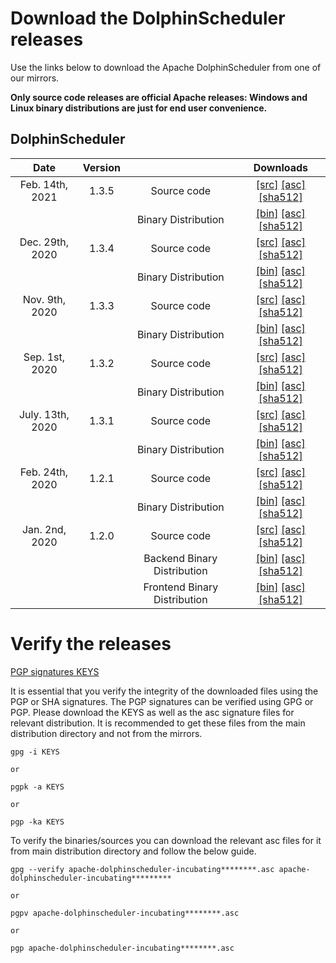 # Download the DolphinScheduler releases

Use the links below to download the Apache DolphinScheduler from one of our mirrors.

**Only source code releases are official Apache releases: Windows and Linux binary distributions are just for end user convenience.**

## DolphinScheduler
| Date | Version| | Downloads |
|:---:|:--:|:--:|:--:|
| Feb. 14th, 2021 | 1.3.5 | Source code| [[src]](https://www.apache.org/dyn/closer.lua/dolphinscheduler/1.3.5/apache-dolphinscheduler-incubating-1.3.5-src.zip) [[asc]](https://downloads.apache.org/dolphinscheduler/1.3.5/apache-dolphinscheduler-incubating-1.3.5-src.zip.asc) [[sha512]](https://downloads.apache.org/dolphinscheduler/1.3.5/apache-dolphinscheduler-incubating-1.3.5-src.zip.sha512)|
| | | Binary Distribution| [[bin]](https://www.apache.org/dyn/closer.lua/dolphinscheduler/1.3.5/apache-dolphinscheduler-incubating-1.3.5-dolphinscheduler-bin.tar.gz) [[asc]](https://downloads.apache.org/dolphinscheduler/1.3.5/apache-dolphinscheduler-incubating-1.3.5-dolphinscheduler-bin.tar.gz.asc) [[sha512]](https://downloads.apache.org/dolphinscheduler/1.3.5/apache-dolphinscheduler-incubating-1.3.5-dolphinscheduler-bin.tar.gz.sha512)|
| Dec. 29th, 2020 | 1.3.4 | Source code| [[src]](https://www.apache.org/dyn/closer.lua/dolphinscheduler/1.3.4/apache-dolphinscheduler-incubating-1.3.4-src.zip) [[asc]](https://downloads.apache.org/dolphinscheduler/1.3.4/apache-dolphinscheduler-incubating-1.3.4-src.zip.asc) [[sha512]](https://downloads.apache.org/dolphinscheduler/1.3.4/apache-dolphinscheduler-incubating-1.3.4-src.zip.sha512)|
| | | Binary Distribution| [[bin]](https://www.apache.org/dyn/closer.lua/dolphinscheduler/1.3.4/apache-dolphinscheduler-incubating-1.3.4-dolphinscheduler-bin.tar.gz) [[asc]](https://downloads.apache.org/dolphinscheduler/1.3.4/apache-dolphinscheduler-incubating-1.3.4-dolphinscheduler-bin.tar.gz.asc) [[sha512]](https://downloads.apache.org/dolphinscheduler/1.3.4/apache-dolphinscheduler-incubating-1.3.4-dolphinscheduler-bin.tar.gz.sha512)|
| Nov. 9th, 2020 | 1.3.3 | Source code| [[src]](https://www.apache.org/dyn/closer.lua/dolphinscheduler/1.3.3/apache-dolphinscheduler-incubating-1.3.3-src.zip) [[asc]](https://downloads.apache.org/dolphinscheduler/1.3.3/apache-dolphinscheduler-incubating-1.3.3-src.zip.asc) [[sha512]](https://downloads.apache.org/dolphinscheduler/1.3.3/apache-dolphinscheduler-incubating-1.3.3-src.zip.sha512)|
| | | Binary Distribution| [[bin]](https://www.apache.org/dyn/closer.lua/dolphinscheduler/1.3.3/apache-dolphinscheduler-incubating-1.3.3-dolphinscheduler-bin.tar.gz) [[asc]](https://downloads.apache.org/dolphinscheduler/1.3.3/apache-dolphinscheduler-incubating-1.3.3-dolphinscheduler-bin.tar.gz.asc) [[sha512]](https://downloads.apache.org/dolphinscheduler/1.3.3/apache-dolphinscheduler-incubating-1.3.3-dolphinscheduler-bin.tar.gz.sha512)|
| Sep. 1st, 2020 | 1.3.2 | Source code| [[src]](https://archive.apache.org/dist/incubator/dolphinscheduler/1.3.2/apache-dolphinscheduler-incubating-1.3.2-src.zip) [[asc]](https://archive.apache.org/dist/incubator/dolphinscheduler/1.3.2/apache-dolphinscheduler-incubating-1.3.2-src.zip.asc) [[sha512]](https://archive.apache.org/dist/incubator/dolphinscheduler/1.3.2/apache-dolphinscheduler-incubating-1.3.2-src.zip.sha512)|
| | | Binary Distribution| [[bin]](https://archive.apache.org/dist/incubator/dolphinscheduler/1.3.2/apache-dolphinscheduler-incubating-1.3.2-dolphinscheduler-bin.tar.gz) [[asc]](https://archive.apache.org/dist/incubator/dolphinscheduler/1.3.2/apache-dolphinscheduler-incubating-1.3.2-dolphinscheduler-bin.tar.gz.asc) [[sha512]](https://archive.apache.org/dist/incubator/dolphinscheduler/1.3.2/apache-dolphinscheduler-incubating-1.3.2-dolphinscheduler-bin.tar.gz.sha512)|
| July. 13th, 2020 | 1.3.1 | Source code| [[src]](https://archive.apache.org/dist/incubator/dolphinscheduler/1.3.1/apache-dolphinscheduler-incubating-1.3.1-src.zip) [[asc]](https://archive.apache.org/dist/incubator/dolphinscheduler/1.3.1/apache-dolphinscheduler-incubating-1.3.1-src.zip.asc) [[sha512]](https://archive.apache.org/dist/incubator/dolphinscheduler/1.3.1/apache-dolphinscheduler-incubating-1.3.1-src.zip.sha512)|
| | | Binary Distribution| [[bin]](https://archive.apache.org/dist/incubator/dolphinscheduler/1.3.1/apache-dolphinscheduler-incubating-1.3.1-dolphinscheduler-bin.tar.gz) [[asc]](https://archive.apache.org/dist/incubator/dolphinscheduler/1.3.1/apache-dolphinscheduler-incubating-1.3.1-dolphinscheduler-bin.tar.gz.asc) [[sha512]](https://archive.apache.org/dist/incubator/dolphinscheduler/1.3.1/apache-dolphinscheduler-incubating-1.3.1-dolphinscheduler-bin.tar.gz.sha512)|
| Feb. 24th, 2020 | 1.2.1 | Source code| [[src]](https://archive.apache.org/dist/incubator/dolphinscheduler/1.2.1/apache-dolphinscheduler-incubating-1.2.1-src.zip) [[asc]](https://archive.apache.org/dist/incubator/dolphinscheduler/1.2.1/apache-dolphinscheduler-incubating-1.2.1-src.zip.asc) [[sha512]](https://archive.apache.org/dist/incubator/dolphinscheduler/1.2.1/apache-dolphinscheduler-incubating-1.2.1-src.zip.sha512)|
| | | Binary Distribution| [[bin]](https://archive.apache.org/dist/incubator/dolphinscheduler/1.2.1/apache-dolphinscheduler-incubating-1.2.1-dolphinscheduler-bin.tar.gz) [[asc]](https://archive.apache.org/dist/incubator/dolphinscheduler/1.2.1/apache-dolphinscheduler-incubating-1.2.1-dolphinscheduler-bin.tar.gz.asc) [[sha512]](https://archive.apache.org/dist/incubator/dolphinscheduler/1.2.1/apache-dolphinscheduler-incubating-1.2.1-dolphinscheduler-bin.tar.gz.sha512)|
| Jan. 2nd, 2020 | 1.2.0 | Source code| [[src]](https://archive.apache.org/dist/incubator/dolphinscheduler/1.2.0/apache-dolphinscheduler-incubating-1.2.0-src.zip) [[asc]](https://archive.apache.org/dist/incubator/dolphinscheduler/1.2.0/apache-dolphinscheduler-incubating-1.2.0-src.zip.asc) [[sha512]](https://archive.apache.org/dist/incubator/dolphinscheduler/1.2.0/apache-dolphinscheduler-incubating-1.2.0-src.zip.sha512)|
| | | Backend Binary Distribution| [[bin]](https://archive.apache.org/dist/incubator/dolphinscheduler/1.2.0/apache-dolphinscheduler-incubating-1.2.0-dolphinscheduler-backend-bin.tar.gz) [[asc]](https://archive.apache.org/dist/incubator/dolphinscheduler/1.2.0/apache-dolphinscheduler-incubating-1.2.0-dolphinscheduler-backend-bin.tar.gz.asc) [[sha512]](https://archive.apache.org/dist/incubator/dolphinscheduler/1.2.0/apache-dolphinscheduler-incubating-1.2.0-dolphinscheduler-backend-bin.tar.gz.sha512)|
| | | Frontend Binary Distribution| [[bin]](https://archive.apache.org/dist/incubator/dolphinscheduler/1.2.0/apache-dolphinscheduler-incubating-1.2.0-dolphinscheduler-front-bin.tar.gz) [[asc]](https://archive.apache.org/dist/incubator/dolphinscheduler/1.2.0/apache-dolphinscheduler-incubating-1.2.0-dolphinscheduler-front-bin.tar.gz.asc) [[sha512]](https://archive.apache.org/dist/incubator/dolphinscheduler/1.2.0/apache-dolphinscheduler-incubating-1.2.0-dolphinscheduler-front-bin.tar.gz.sha512)|

# Verify the releases
[PGP signatures KEYS](https://downloads.apache.org/dolphinscheduler/KEYS)

It is essential that you verify the integrity of the downloaded files using the PGP or SHA signatures. The PGP signatures can be verified using GPG or PGP. Please download the KEYS as well as the asc signature files for relevant distribution. It is recommended to get these files from the main distribution directory and not from the mirrors.

```
gpg -i KEYS

or

pgpk -a KEYS

or

pgp -ka KEYS
```

To verify the binaries/sources you can download the relevant asc files for it from main distribution directory and follow the below guide.

```
gpg --verify apache-dolphinscheduler-incubating********.asc apache-dolphinscheduler-incubating*********

or

pgpv apache-dolphinscheduler-incubating********.asc

or

pgp apache-dolphinscheduler-incubating********.asc
```

<br/>

